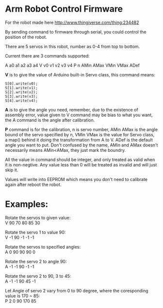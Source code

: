 Arm Robot Control Firmware
===

For the robot made here http://www.thingiverse.com/thing:234482 

By sending command to firmware through serial, you could control the position of the robot.

There are 5 servos in this robot, number as 0-4 from top to bottom.

Current there are 3 commands supported:

A a0 a1 a2 a3 a4
V v0 v1 v2 v3 v4
P n AMin AMax VMin VMax ADef

**V** is to give the value of Arduino built-in Servo class, this command means:

	S[0].write(v0);
	S[1].write(v1);
	S[2].write(v2);
	S[3].write(v3);
	S[4].write(v4);

**A** is to give the angle you need, remember, due to the existence of assembly error, value given to V command may be bias to what you want, the A command is the angle after calibration. 

**P** command is for the calibration, n is servo number, AMin AMax is the angle bound of the servo specified by n, VMin VMax is the value for Servo class, a map() behind it doing the transformation from A to V. ADef is the default angle you want to put. Don't confused by the name, AMin and AMax doesn't necessarily means AMin<AMax, they just mark the boundry.

All the value in command should be integer, and only treated as valid when it is non-negtive. Any value less than 0 will be treated as invalid and will just skip it.

Values will write into EEPROM which means you don't need to calibrate again after reboot the robot.

Examples:
===
Rotate the servos to given value:  
V 90 70 80 85 30

Rotate the servo 1 to value 90:  
V -1 90 -1 -1 -1

Rotate the servos to specified angles:  
A 0 90 90 90 0

Rotate the servo 2 to angle 90:  
A -1 -1 90 -1 -1

Rotate the servo 2 to 90, 3 to 45:  
A -1 -1 90 45 -1

Let Angle of servo 2 vary from 0 to 90 degree, where the coresponding value is 170 ~ 85:   
P 2 0 90 170 85

